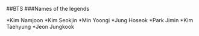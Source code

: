 ##BTS
###Names of the legends

*Kim Namjoon
*Kim Seokjin
*Min Yoongi
*Jung Hoseok
*Park Jimin
*Kim Taehyung
*Jeon Jungkook